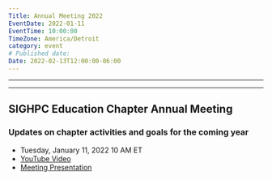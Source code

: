 ```yaml
---
Title: Annual Meeting 2022
EventDate: 2022-01-11
EventTime: 10:00:00
TimeZone: America/Detroit
category: event
# Published date:
Date: 2022-02-13T12:00:00-06:00
---
```

---
---

## SIGHPC Education Chapter Annual Meeting

### Updates on chapter activities and goals for the coming year

* Tuesday, January 11, 2022 10 AM ET
* [YouTube Video](https://youtu.be/W2gXpLv7PHM)
* [Meeting Presentation](../files/20220111-Chapter_meeting.pdf)
